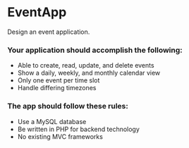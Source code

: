 # EventApp
Design an event application.

### Your application should accomplish the following:
* Able to create, read, update, and delete events
* Show a daily, weekly, and monthly calendar view
* Only one event per time slot
* Handle differing timezones

### The app should follow these rules:
* Use a MySQL database
* Be written in PHP for backend technology
* No existing MVC frameworks
